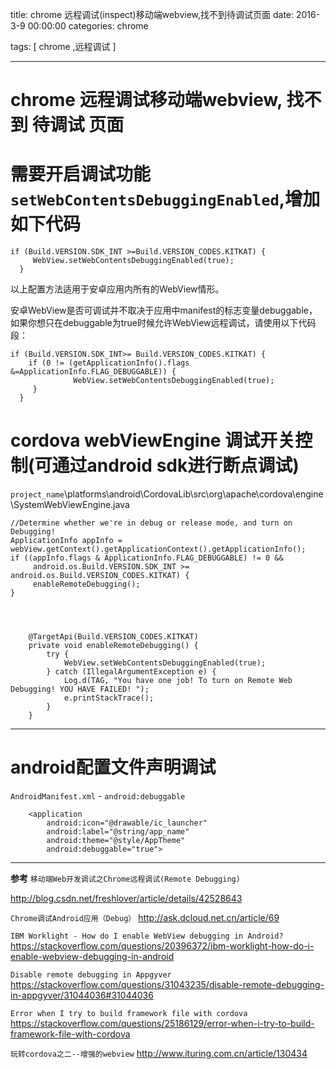 title: chrome 远程调试(inspect)移动端webview,找不到待调试页面
date: 2016-3-9 00:00:00
categories:  chrome


tags: [ chrome ,远程调试 ]


---
# chrome 远程调试移动端webview, 找不到 待调试 页面


# 需要开启调试功能`setWebContentsDebuggingEnabled`,增加如下代码
```
if (Build.VERSION.SDK_INT >=Build.VERSION_CODES.KITKAT) {
     WebView.setWebContentsDebuggingEnabled(true);
  }
```


以上配置方法适用于安卓应用内所有的WebView情形。
 
安卓WebView是否可调试并不取决于应用中manifest的标志变量debuggable，如果你想只在debuggable为true时候允许WebView远程调试，请使用以下代码段：


```
if (Build.VERSION.SDK_INT>= Build.VERSION_CODES.KITKAT) {
    if (0 != (getApplicationInfo().flags &=ApplicationInfo.FLAG_DEBUGGABLE)) { 
              WebView.setWebContentsDebuggingEnabled(true);
     }  
  }
```


# cordova webViewEngine 调试开关控制(可通过android sdk进行断点调试)
`project_name`\platforms\android\CordovaLib\src\org\apache\cordova\engine\SystemWebViewEngine.java
```
//Determine whether we're in debug or release mode, and turn on Debugging!
ApplicationInfo appInfo = webView.getContext().getApplicationContext().getApplicationInfo();
if ((appInfo.flags & ApplicationInfo.FLAG_DEBUGGABLE) != 0 &&
     android.os.Build.VERSION.SDK_INT >= android.os.Build.VERSION_CODES.KITKAT) {
     enableRemoteDebugging();
}




    @TargetApi(Build.VERSION_CODES.KITKAT)
    private void enableRemoteDebugging() {
        try {
            WebView.setWebContentsDebuggingEnabled(true);
        } catch (IllegalArgumentException e) {
            Log.d(TAG, "You have one job! To turn on Remote Web Debugging! YOU HAVE FAILED! ");
            e.printStackTrace();
        }
    }
```
---


# android配置文件声明调试
`AndroidManifest.xml`  - `android:debuggable`

```
    <application
        android:icon="@drawable/ic_launcher"
        android:label="@string/app_name"
        android:theme="@style/AppTheme"
        android:debuggable="true">
```


---


**参考**
`移动端Web开发调试之Chrome远程调试(Remote Debugging)`

http://blog.csdn.net/freshlover/article/details/42528643


`Chrome调试Android应用（Debug）`
http://ask.dcloud.net.cn/article/69


` IBM Worklight - How do I enable WebView debugging in Android? `
https://stackoverflow.com/questions/20396372/ibm-worklight-how-do-i-enable-webview-debugging-in-android


` Disable remote debugging in Appgyver `
https://stackoverflow.com/questions/31043235/disable-remote-debugging-in-appgyver/31044036#31044036


` Error when I try to build framework file with cordova `
https://stackoverflow.com/questions/25186129/error-when-i-try-to-build-framework-file-with-cordova


` 玩转cordova之二--增强的webview `
http://www.ituring.com.cn/article/130434


<!-- more -->


